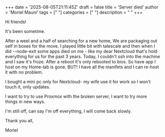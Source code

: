 +++
date = '2025-08-05T21:11:45Z'
draft = false
title = 'Server died'
author = 'Moriel Mauni'
tags = [" "]
categories = [" "]
description = " "
+++

Hi friends!

It's been sometime.

After a weel and a half of searching for a new home, We are packaging out self in boxes for the move.
I played little bit with talescale and then when I did --node-exit some apps died on me - like my dear Nextcloud that's hold everything for us for the past 3 years.
Today, I couldn't ssh into the machine and I saw it's froze. After a reboot it's only rebooted to bios.
So have app I host on my Home-lab is gone. BUT! I have all the manifets and I can re-host it with no problem.

I bought a mini pc only for Nextcloud- my wife use it for work so I won't touch it, only updates.

I want to try to use Proxmox with the broken server, I want to try more things in new ways.

I'm still off, can say I'm off everything, I will come back slowly.

Thank you all,

Moriel